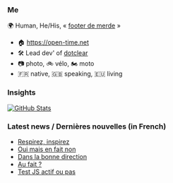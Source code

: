 ### Me

🌍 Human, He/His, « [footer de merde](https://open-time.net/post/2013/07/17/La-veritable-histoire-du-Footer-de-merde-) » 
* 🏠 https://open-time.net 
* 🛠️ Lead dev' of [dotclear](https://git.dotclear.org/dev/dotclear)
* 📷 photo, 🚲 vélo, 🏍️ moto 
* 🇫🇷 native, 🇬🇧 speaking, 🇪🇺 living

### Insights

[![GitHub Stats](https://github-readme-stats-sigma-five.vercel.app/api?username=franck-paul)](https://github.com/franck-paul)

### Latest news / Dernières nouvelles (in French)

<!-- BLOG-POST-LIST:START -->
- [Respirez, inspirez](https://open-time.net/post/2025/04/25/Respirez-inspirez)
- [Oui mais en fait non](https://open-time.net/post/2025/04/24/Oui-mais-en-fait-non)
- [Dans la bonne direction](https://open-time.net/post/2025/04/23/Dans-la-bonne-direction)
- [Au fait ?](https://open-time.net/post/2025/04/22/Au-fait)
- [Test JS actif ou pas](https://open-time.net/post/2025/04/21/Test-JS-actif-ou-pas)
<!-- BLOG-POST-LIST:END -->
